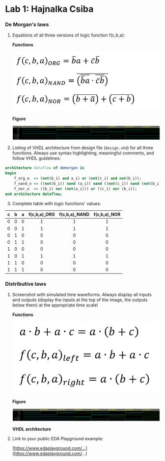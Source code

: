 # Lab 1: Hajnalka Csiba

### De Morgan's laws

1. Equations of all three versions of logic function f(c,b,a):

   **Functions**
   
   ![Logic function](function_org-nand-nor.png)
   
   **Figure**
   
   ![Figure](figure_org-nand-nor.png)

2. Listing of VHDL architecture from design file (`design.vhd`) for all three functions. Always use syntax highlighting, meaningful comments, and follow VHDL guidelines:

```vhdl
architecture dataflow of demorgan is
begin
    f_org_o  <= (not(b_i) and a_i) or (not(c_i) and not(b_i));
    f_nand_o <= ((not(b_i)) nand (a_i)) nand ((not(c_i)) nand (not(b_i)));
    f_nor_o  <= ((b_i) nor (not(a_i))) or ((c_i) nor (b_i));
end architecture dataflow;
```

3. Complete table with logic functions' values:

| **c** | **b** |**a** | **f(c,b,a)_ORG** | **f(c,b,a)_NAND** | **f(c,b,a)_NOR** |
| :-: | :-: | :-: | :-: | :-: | :-: |
| 0 | 0 | 0 | 1 | 1 | 1 |
| 0 | 0 | 1 | 1 | 1 | 1 |
| 0 | 1 | 0 | 0 | 0 | 0 |
| 0 | 1 | 1 | 0 | 0 | 0 |
| 1 | 0 | 0 | 0 | 0 | 0 |
| 1 | 0 | 1 | 1 | 1 | 1 |
| 1 | 1 | 0 | 0 | 0 | 0 |
| 1 | 1 | 1 | 0 | 0 | 0 |

### Distributive laws

1. Screenshot with simulated time waveforms. Always display all inputs and outputs (display the inputs at the top of the image, the outputs below them) at the appropriate time scale!
   
   **Functions**
   
   ![Logic function](function_left-right.png)
   
   **Figure**
   
   ![your figure](figure_left-right.png)
   
   **VHDL architecture**

2. Link to your public EDA Playground example:

   [https://www.edaplayground.com/...](https://www.edaplayground.com/...)
